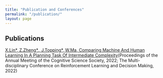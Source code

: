 ```yaml
---
title: "Publication and Conferences"
permalink: "/publication/"
layout: page
---
```


## Publications

[X.Lin*, Z.Zheng*., J.Topping*, W.Ma, Comparing Machine And Human Learning In A Planning Task Of Intermediate Complexity](https://escholarship.org/uc/item/8wm748d8)(Proceedings of the Annual Meeting of the Cognitive Science Society, 2022; The Multi-disciplinary Conference on Reinforcement Learning and Decision Making, 2022)   

<!-- Just fork this [repository](https://github.com/niklasbuschmann/contrast) and adjust the `_config.yml` to use with [Github Pages](https://pages.github.com/) and your page is done. -->
